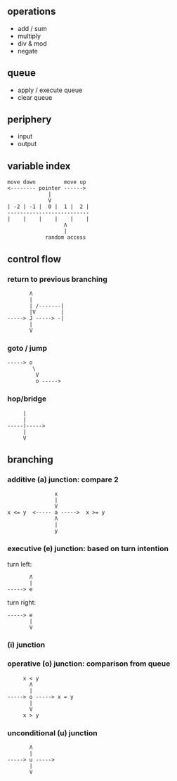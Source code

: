 ## operations

- add / sum
- multiply
- div & mod
- negate

## queue

- apply / execute queue
- clear queue

## periphery

- input
- output

## variable index

```
move down         move up
<-------- pointer ------>
             |
             V
| -2 | -1 |  0 |  1 |  2 |
--------------------------
|    |    |    |    |    |
                  Λ
                  |
            random access
```

## control flow

### return to previous branching

```
       Λ
       |
       | /-------|
       |V        |
-----> J -----> -|
       |
       V
```

### goto / jump

```
-----> o
        \
         V
         o ----->
```

### hop/bridge

```
     |
     |
-----)----->
     |
     V
```

## branching

### additive (a) junction: compare 2

```
               x
               |
               V
x <= y  <----- a ----->  x >= y
               Λ
               |
               y
```

### executive (e) junction: based on turn intention

turn left:
```
       Λ
       |
-----> e
```

turn right:
```
-----> e
       |
       V
```

### (i) junction

### operative (o) junction: comparison from queue

```
     x < y
       Λ
       |
-----> o -----> x = y
       |
       V
     x > y
```

### unconditional (u) junction

```
       Λ
       |
-----> u ----->
       |
       V
```

